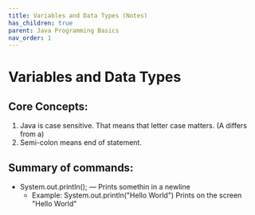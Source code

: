 ```yaml
---
title: Variables and Data Types (Notes)
has_children: true
parent: Java Programming Basics
nav_order: 1
---
```


# Variables and Data Types

## Core Concepts:
1. Java is case sensitive.
That means that letter case matters. (A differs from a)
2. Semi-colon means end of statement.

## Summary of commands:
* System.out.println(); — Prints somethin in a newline
    * Example: System.out.println("Hello World") Prints on the screen "Hello World"